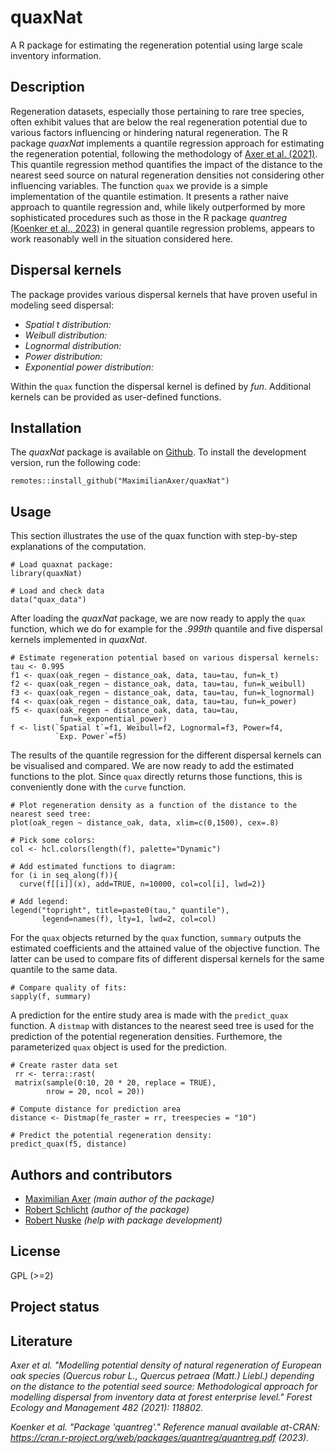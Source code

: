 # quaxNat

A R package for estimating the regeneration potential using large scale inventory information.

## Description
Regeneration datasets, especially those pertaining to rare tree species, often exhibit values that are below the real regeneration potential due to various factors influencing or hindering natural regeneration. The R package *quaxNat* implements a quantile regression approach for estimating the regeneration potential, following the methodology of [Axer et al. (2021)](https://doi.org/10.1016/j.foreco.2020.118802). This quantile regression method quantifies the impact of the distance to the nearest seed source on natural regeneration densities not considering other influencing variables.
The function `quax` we provide is a simple implementation of the quantile estimation. It presents a rather naive approach to quantile regression and, while likely outperformed by more sophisticated procedures such as those in the R package *quantreg* [(Koenker et al., 2023)](https://CRAN.R-project.org/package=quantreg) in general quantile regression problems, appears to work reasonably well in the situation considered here. 

## Dispersal kernels
The package provides various dispersal kernels that have proven useful in modeling seed dispersal:
- *Spatial t distribution:*
- *Weibull distribution:*
- *Lognormal distribution:*
- *Power distribution:*
- *Exponential power distribution:*

Within the `quax` function the dispersal kernel is defined by *fun*. Additional kernels can be provided as user-defined functions.

## Installation
The *quaxNat* package is available on [Github](https://github.com/MaximilianAxer/quaxNat). 
To install the development version, run the following code:
``` {r installDev, eval = FALSE}
remotes::install_github("MaximilianAxer/quaxNat")
```

## Usage
This section illustrates the use of the quax function with step-by-step explanations of the computation.
``` {r installDev, eval = FALSE}
# Load quaxnat package:
library(quaxNat)

# Load and check data
data("quax_data")

```
After loading the *quaxNat* package, we are now ready to apply the `quax` function, which we do for example for the *.999th* quantile and five dispersal kernels implemented in *quaxNat*.

```
# Estimate regeneration potential based on various dispersal kernels:
tau <- 0.995
f1 <- quax(oak_regen ~ distance_oak, data, tau=tau, fun=k_t)
f2 <- quax(oak_regen ~ distance_oak, data, tau=tau, fun=k_weibull)
f3 <- quax(oak_regen ~ distance_oak, data, tau=tau, fun=k_lognormal)
f4 <- quax(oak_regen ~ distance_oak, data, tau=tau, fun=k_power)
f5 <- quax(oak_regen ~ distance_oak, data, tau=tau,
           fun=k_exponential_power)
f <- list(`Spatial t`=f1, Weibull=f2, Lognormal=f3, Power=f4,
          `Exp. Power`=f5)

```
The results of the quantile regression for the different dispersal kernels can be visualised and compared. We are now ready to add the estimated functions to the plot. Since `quax` directly returns those functions, this is conveniently done with the `curve` function.

```
# Plot regeneration density as a function of the distance to the nearest seed tree:
plot(oak_regen ~ distance_oak, data, xlim=c(0,1500), cex=.8)

# Pick some colors:
col <- hcl.colors(length(f), palette="Dynamic")

# Add estimated functions to diagram:
for (i in seq_along(f)){
  curve(f[[i]](x), add=TRUE, n=10000, col=col[i], lwd=2)}

# Add legend:
legend("topright", title=paste0(tau," quantile"),
       legend=names(f), lty=1, lwd=2, col=col)

```
For the `quax` objects returned by the `quax` function, `summary` outputs the estimated coefficients and the attained value of the objective function. The latter can be used to compare fits of different dispersal kernels for the same quantile to the same data.

```
# Compare quality of fits:
sapply(f, summary)

```

A prediction for the entire study area is made with the `predict_quax` function. A `distmap` with distances to the nearest seed tree is used for the prediction of the potential regeneration densities. Furthemore, the parameterized `quax` object is used for the prediction.
```
# Create raster data set
 rr <- terra::rast(
 matrix(sample(0:10, 20 * 20, replace = TRUE),
        nrow = 20, ncol = 20))

# Compute distance for prediction area
distance <- Distmap(fe_raster = rr, treespecies = "10")

# Predict the potential regeneration density:
predict_quax(f5, distance)

```

## Authors and contributors
* [Maximilian Axer](mailto:maximilian.axer@nw.fva.de) _(main author of the package)_
* [Robert Schlicht](mailto:robert.schlicht@tu-dresden.de) _(author of the package)_
* [Robert Nuske](mailto:robert.nuske@nw.fva.de) _(help with package development)_


## License
GPL (>=2)

## Project status

## Literature
*Axer et al. "Modelling potential density of natural regeneration of European oak species (Quercus robur L., Quercus petraea (Matt.) Liebl.) depending on the distance to the potential seed source: Methodological approach for modelling dispersal from inventory data at forest enterprise level." Forest Ecology and Management 482 (2021): 118802.*

*Koenker et al. "Package 'quantreg'." Reference manual available at-CRAN: https://cran.r-project.org/web/packages/quantreg/quantreg.pdf (2023).*
